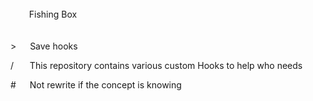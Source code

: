 <br/>
&nbsp; &emsp;&nbsp; Fishing Box
<br/>
<br/>
<br/>
>&nbsp;&emsp;    Save hooks

/&nbsp; &emsp;    This repository contains various custom Hooks to help who needs

\#&nbsp;&emsp;    Not rewrite if the concept is knowing
